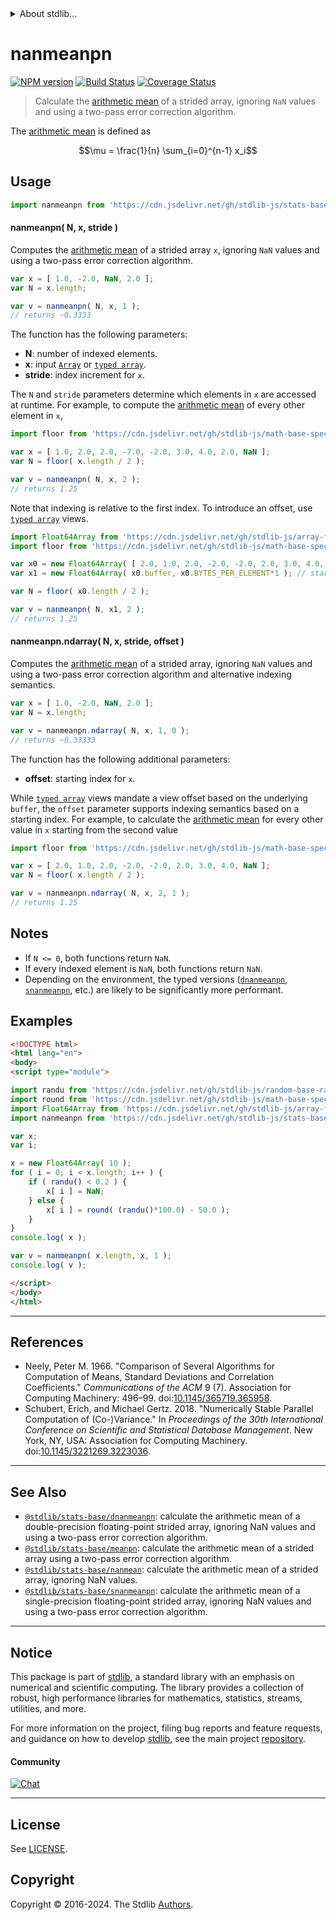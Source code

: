 <!--

@license Apache-2.0

Copyright (c) 2020 The Stdlib Authors.

Licensed under the Apache License, Version 2.0 (the "License");
you may not use this file except in compliance with the License.
You may obtain a copy of the License at

   http://www.apache.org/licenses/LICENSE-2.0

Unless required by applicable law or agreed to in writing, software
distributed under the License is distributed on an "AS IS" BASIS,
WITHOUT WARRANTIES OR CONDITIONS OF ANY KIND, either express or implied.
See the License for the specific language governing permissions and
limitations under the License.

-->


<details>
  <summary>
    About stdlib...
  </summary>
  <p>We believe in a future in which the web is a preferred environment for numerical computation. To help realize this future, we've built stdlib. stdlib is a standard library, with an emphasis on numerical and scientific computation, written in JavaScript (and C) for execution in browsers and in Node.js.</p>
  <p>The library is fully decomposable, being architected in such a way that you can swap out and mix and match APIs and functionality to cater to your exact preferences and use cases.</p>
  <p>When you use stdlib, you can be absolutely certain that you are using the most thorough, rigorous, well-written, studied, documented, tested, measured, and high-quality code out there.</p>
  <p>To join us in bringing numerical computing to the web, get started by checking us out on <a href="https://github.com/stdlib-js/stdlib">GitHub</a>, and please consider <a href="https://opencollective.com/stdlib">financially supporting stdlib</a>. We greatly appreciate your continued support!</p>
</details>

# nanmeanpn

[![NPM version][npm-image]][npm-url] [![Build Status][test-image]][test-url] [![Coverage Status][coverage-image]][coverage-url] <!-- [![dependencies][dependencies-image]][dependencies-url] -->

> Calculate the [arithmetic mean][arithmetic-mean] of a strided array, ignoring `NaN` values and using a two-pass error correction algorithm.

<section class="intro">

The [arithmetic mean][arithmetic-mean] is defined as

<!-- <equation class="equation" label="eq:arithmetic_mean" align="center" raw="\mu = \frac{1}{n} \sum_{i=0}^{n-1} x_i" alt="Equation for the arithmetic mean."> -->

```math
\mu = \frac{1}{n} \sum_{i=0}^{n-1} x_i
```

<!-- <div class="equation" align="center" data-raw-text="\mu = \frac{1}{n} \sum_{i=0}^{n-1} x_i" data-equation="eq:arithmetic_mean">
    <img src="https://cdn.jsdelivr.net/gh/stdlib-js/stdlib@2ac9b5fc22af7280d57e3c9cb1fe08210c697f4f/lib/node_modules/@stdlib/stats/base/nanmeanpn/docs/img/equation_arithmetic_mean.svg" alt="Equation for the arithmetic mean.">
    <br>
</div> -->

<!-- </equation> -->

</section>

<!-- /.intro -->



<section class="usage">

## Usage

```javascript
import nanmeanpn from 'https://cdn.jsdelivr.net/gh/stdlib-js/stats-base-nanmeanpn@v0.2.1-esm/index.mjs';
```

#### nanmeanpn( N, x, stride )

Computes the [arithmetic mean][arithmetic-mean] of a strided array `x`, ignoring `NaN` values and using a two-pass error correction algorithm.

```javascript
var x = [ 1.0, -2.0, NaN, 2.0 ];
var N = x.length;

var v = nanmeanpn( N, x, 1 );
// returns ~0.3333
```

The function has the following parameters:

-   **N**: number of indexed elements.
-   **x**: input [`Array`][mdn-array] or [`typed array`][mdn-typed-array].
-   **stride**: index increment for `x`.

The `N` and `stride` parameters determine which elements in `x` are accessed at runtime. For example, to compute the [arithmetic mean][arithmetic-mean] of every other element in `x`,

```javascript
import floor from 'https://cdn.jsdelivr.net/gh/stdlib-js/math-base-special-floor@esm/index.mjs';

var x = [ 1.0, 2.0, 2.0, -7.0, -2.0, 3.0, 4.0, 2.0, NaN ];
var N = floor( x.length / 2 );

var v = nanmeanpn( N, x, 2 );
// returns 1.25
```

Note that indexing is relative to the first index. To introduce an offset, use [`typed array`][mdn-typed-array] views.

<!-- eslint-disable stdlib/capitalized-comments -->

```javascript
import Float64Array from 'https://cdn.jsdelivr.net/gh/stdlib-js/array-float64@esm/index.mjs';
import floor from 'https://cdn.jsdelivr.net/gh/stdlib-js/math-base-special-floor@esm/index.mjs';

var x0 = new Float64Array( [ 2.0, 1.0, 2.0, -2.0, -2.0, 2.0, 3.0, 4.0, NaN ] );
var x1 = new Float64Array( x0.buffer, x0.BYTES_PER_ELEMENT*1 ); // start at 2nd element

var N = floor( x0.length / 2 );

var v = nanmeanpn( N, x1, 2 );
// returns 1.25
```

#### nanmeanpn.ndarray( N, x, stride, offset )

Computes the [arithmetic mean][arithmetic-mean] of a strided array, ignoring `NaN` values and using a two-pass error correction algorithm and alternative indexing semantics.

```javascript
var x = [ 1.0, -2.0, NaN, 2.0 ];
var N = x.length;

var v = nanmeanpn.ndarray( N, x, 1, 0 );
// returns ~0.33333
```

The function has the following additional parameters:

-   **offset**: starting index for `x`.

While [`typed array`][mdn-typed-array] views mandate a view offset based on the underlying `buffer`, the `offset` parameter supports indexing semantics based on a starting index. For example, to calculate the [arithmetic mean][arithmetic-mean] for every other value in `x` starting from the second value

```javascript
import floor from 'https://cdn.jsdelivr.net/gh/stdlib-js/math-base-special-floor@esm/index.mjs';

var x = [ 2.0, 1.0, 2.0, -2.0, -2.0, 2.0, 3.0, 4.0, NaN ];
var N = floor( x.length / 2 );

var v = nanmeanpn.ndarray( N, x, 2, 1 );
// returns 1.25
```

</section>

<!-- /.usage -->

<section class="notes">

## Notes

-   If `N <= 0`, both functions return `NaN`.
-   If every indexed element is `NaN`, both functions return `NaN`.
-   Depending on the environment, the typed versions ([`dnanmeanpn`][@stdlib/stats/base/dnanmeanpn], [`snanmeanpn`][@stdlib/stats/base/snanmeanpn], etc.) are likely to be significantly more performant.

</section>

<!-- /.notes -->

<section class="examples">

## Examples

<!-- eslint no-undef: "error" -->

```html
<!DOCTYPE html>
<html lang="en">
<body>
<script type="module">

import randu from 'https://cdn.jsdelivr.net/gh/stdlib-js/random-base-randu@esm/index.mjs';
import round from 'https://cdn.jsdelivr.net/gh/stdlib-js/math-base-special-round@esm/index.mjs';
import Float64Array from 'https://cdn.jsdelivr.net/gh/stdlib-js/array-float64@esm/index.mjs';
import nanmeanpn from 'https://cdn.jsdelivr.net/gh/stdlib-js/stats-base-nanmeanpn@v0.2.1-esm/index.mjs';

var x;
var i;

x = new Float64Array( 10 );
for ( i = 0; i < x.length; i++ ) {
    if ( randu() < 0.2 ) {
        x[ i ] = NaN;
    } else {
        x[ i ] = round( (randu()*100.0) - 50.0 );
    }
}
console.log( x );

var v = nanmeanpn( x.length, x, 1 );
console.log( v );

</script>
</body>
</html>
```

</section>

<!-- /.examples -->

* * *

<section class="references">

## References

-   Neely, Peter M. 1966. "Comparison of Several Algorithms for Computation of Means, Standard Deviations and Correlation Coefficients." _Communications of the ACM_ 9 (7). Association for Computing Machinery: 496–99. doi:[10.1145/365719.365958][@neely:1966a].
-   Schubert, Erich, and Michael Gertz. 2018. "Numerically Stable Parallel Computation of (Co-)Variance." In _Proceedings of the 30th International Conference on Scientific and Statistical Database Management_. New York, NY, USA: Association for Computing Machinery. doi:[10.1145/3221269.3223036][@schubert:2018a].

</section>

<!-- /.references -->

<!-- Section for related `stdlib` packages. Do not manually edit this section, as it is automatically populated. -->

<section class="related">

* * *

## See Also

-   <span class="package-name">[`@stdlib/stats-base/dnanmeanpn`][@stdlib/stats/base/dnanmeanpn]</span><span class="delimiter">: </span><span class="description">calculate the arithmetic mean of a double-precision floating-point strided array, ignoring NaN values and using a two-pass error correction algorithm.</span>
-   <span class="package-name">[`@stdlib/stats-base/meanpn`][@stdlib/stats/base/meanpn]</span><span class="delimiter">: </span><span class="description">calculate the arithmetic mean of a strided array using a two-pass error correction algorithm.</span>
-   <span class="package-name">[`@stdlib/stats-base/nanmean`][@stdlib/stats/base/nanmean]</span><span class="delimiter">: </span><span class="description">calculate the arithmetic mean of a strided array, ignoring NaN values.</span>
-   <span class="package-name">[`@stdlib/stats-base/snanmeanpn`][@stdlib/stats/base/snanmeanpn]</span><span class="delimiter">: </span><span class="description">calculate the arithmetic mean of a single-precision floating-point strided array, ignoring NaN values and using a two-pass error correction algorithm.</span>

</section>

<!-- /.related -->

<!-- Section for all links. Make sure to keep an empty line after the `section` element and another before the `/section` close. -->


<section class="main-repo" >

* * *

## Notice

This package is part of [stdlib][stdlib], a standard library with an emphasis on numerical and scientific computing. The library provides a collection of robust, high performance libraries for mathematics, statistics, streams, utilities, and more.

For more information on the project, filing bug reports and feature requests, and guidance on how to develop [stdlib][stdlib], see the main project [repository][stdlib].

#### Community

[![Chat][chat-image]][chat-url]

---

## License

See [LICENSE][stdlib-license].


## Copyright

Copyright &copy; 2016-2024. The Stdlib [Authors][stdlib-authors].

</section>

<!-- /.stdlib -->

<!-- Section for all links. Make sure to keep an empty line after the `section` element and another before the `/section` close. -->

<section class="links">

[npm-image]: http://img.shields.io/npm/v/@stdlib/stats-base-nanmeanpn.svg
[npm-url]: https://npmjs.org/package/@stdlib/stats-base-nanmeanpn

[test-image]: https://github.com/stdlib-js/stats-base-nanmeanpn/actions/workflows/test.yml/badge.svg?branch=v0.2.1
[test-url]: https://github.com/stdlib-js/stats-base-nanmeanpn/actions/workflows/test.yml?query=branch:v0.2.1

[coverage-image]: https://img.shields.io/codecov/c/github/stdlib-js/stats-base-nanmeanpn/main.svg
[coverage-url]: https://codecov.io/github/stdlib-js/stats-base-nanmeanpn?branch=main

<!--

[dependencies-image]: https://img.shields.io/david/stdlib-js/stats-base-nanmeanpn.svg
[dependencies-url]: https://david-dm.org/stdlib-js/stats-base-nanmeanpn/main

-->

[chat-image]: https://img.shields.io/gitter/room/stdlib-js/stdlib.svg
[chat-url]: https://app.gitter.im/#/room/#stdlib-js_stdlib:gitter.im

[stdlib]: https://github.com/stdlib-js/stdlib

[stdlib-authors]: https://github.com/stdlib-js/stdlib/graphs/contributors

[umd]: https://github.com/umdjs/umd
[es-module]: https://developer.mozilla.org/en-US/docs/Web/JavaScript/Guide/Modules

[deno-url]: https://github.com/stdlib-js/stats-base-nanmeanpn/tree/deno
[deno-readme]: https://github.com/stdlib-js/stats-base-nanmeanpn/blob/deno/README.md
[umd-url]: https://github.com/stdlib-js/stats-base-nanmeanpn/tree/umd
[umd-readme]: https://github.com/stdlib-js/stats-base-nanmeanpn/blob/umd/README.md
[esm-url]: https://github.com/stdlib-js/stats-base-nanmeanpn/tree/esm
[esm-readme]: https://github.com/stdlib-js/stats-base-nanmeanpn/blob/esm/README.md
[branches-url]: https://github.com/stdlib-js/stats-base-nanmeanpn/blob/main/branches.md

[stdlib-license]: https://raw.githubusercontent.com/stdlib-js/stats-base-nanmeanpn/main/LICENSE

[arithmetic-mean]: https://en.wikipedia.org/wiki/Arithmetic_mean

[mdn-array]: https://developer.mozilla.org/en-US/docs/Web/JavaScript/Reference/Global_Objects/Array

[mdn-typed-array]: https://developer.mozilla.org/en-US/docs/Web/JavaScript/Reference/Global_Objects/TypedArray

[@neely:1966a]: https://doi.org/10.1145/365719.365958

[@schubert:2018a]: https://doi.org/10.1145/3221269.3223036

<!-- <related-links> -->

[@stdlib/stats/base/dnanmeanpn]: https://github.com/stdlib-js/stats-base-dnanmeanpn/tree/esm

[@stdlib/stats/base/meanpn]: https://github.com/stdlib-js/stats-base-meanpn/tree/esm

[@stdlib/stats/base/nanmean]: https://github.com/stdlib-js/stats-base-nanmean/tree/esm

[@stdlib/stats/base/snanmeanpn]: https://github.com/stdlib-js/stats-base-snanmeanpn/tree/esm

<!-- </related-links> -->

</section>

<!-- /.links -->
